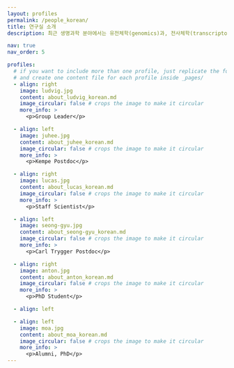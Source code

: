 ```yaml
---
layout: profiles
permalink: /people_korean/
title: 연구실 소개
description: 최근 생명과학 분야에서는 유전체학(genomics)과, 전사체학(transcriptomics), 단백체학(proteomics), 그리고 이미징 기술의 발전으로 인해 방대한 데이터가 폭발적으로 쏟아져 나오고 있습니다. 수리통계 및 기계학습 기법은 이 데이터에 대한 유용한 통찰을 제공하지만, 데이터들 사이의 인과관계를 밝히는 데는 한계가 있습니다. 따라서 우리 연구 그룹은 다른 방식으로 이 문제에 접근합니다. 우리는 다양한 데이터를 통합하는 기계론적(mechanistic) 모델을 개발하여 생물학적 과정에 대한 깊은 이해와 보다 신뢰할 수 있는 예측을 제공합니다.<br><br> 우리는 실험 연구자들과 협력하여 생물학적 네트워크와 유전자 조절, 후성유전학(epigenetics), 노화, 간헐적 탐색(intermittent search) 문제, 고분자 물리학(polymer physics), 세포핵 내 DNA 접힘과 같은 다양한 주제를 연구합니다. 또한, 지구과학자들과의 학제 간 협력을 통해 네트워크 모델을 활용하여 북극에서의 CO2 배출량을 계산하는 연구도 수행하고 있습니다.<br><br> 연구실 구성원들을 스웨덴 우메아 대학교 자연과학대학 건물 3층<a href='https://use.mazemap.com/#v=1&campusid=289&zlevel=2&center=20.307525,63.819924&zoom=18&sharepoitype=poi&sharepoi=760244'>에 있는 <a href='https://icelab.se'>통합과학연구소, Integrated Science Lab (IceLab)</a> 에서 만나볼 수 있습니다. 

nav: true
nav_order: 5

profiles:
  # if you want to include more than one profile, just replicate the following block
  # and create one content file for each profile inside _pages/
  - align: right
    image: ludvig.jpg
    content: about_ludvig_korean.md
    image_circular: false # crops the image to make it circular
    more_info: >
      <p>Group Leader</p>

  - align: left
    image: juhee.jpg
    content: about_juhee_korean.md
    image_circular: false # crops the image to make it circular
    more_info: >
      <p>Kempe Postdoc</p>

  - align: right
    image: lucas.jpg
    content: about_lucas_korean.md
    image_circular: false # crops the image to make it circular
    more_info: >
      <p>Staff Scientist</p>

  - align: left
    image: seong-gyu.jpg
    content: about_seong-gyu_korean.md
    image_circular: false # crops the image to make it circular
    more_info: >
      <p>Carl Trygger Postdoc</p>

  - align: right
    image: anton.jpg
    content: about_anton_korean.md
    image_circular: false # crops the image to make it circular
    more_info: >
      <p>PhD Student</p>

  - align: left

  - align: left
    image: moa.jpg
    content: about_moa_korean.md
    image_circular: false # crops the image to make it circular
    more_info: >
      <p>Alumni, PhD</p>
---
```

